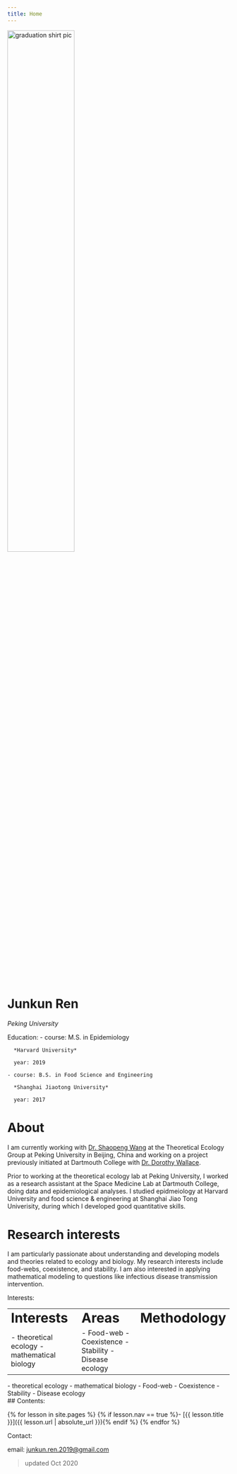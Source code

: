 ```yaml
---
title: Home
---
```


<div> 
    <img src="{{ '/images/graduation shirt picture copy.jpg' | absolute_url }}" alt="graduation shirt pic" style="width:55%;" >
</div>

# Junkun Ren
*Peking University*

Education:
    - course: M.S. in Epidemiology
    
      *Harvard University*

      year: 2019
      
    - course: B.S. in Food Science and Engineering
    
      *Shanghai Jiaotong University*
      
      year: 2017

# About

I am currently working with [Dr. Shaopeng Wang](http://scholar.pku.edu.cn/spwang) at the Theoretical Ecology Group at Peking University in Beijing, China and  working on a project previously initiated at Dartmouth College with [Dr. Dorothy Wallace](https://math.dartmouth.edu/~dwallace/). 

Prior to working at the theoretical ecology lab at Peking University, I worked as a research assistant at the Space Medicine Lab at Dartmouth College, doing data and epidemiological analyses. I studied epidmeiology at Harvard University and food science & engineering at Shanghai Jiao Tong Univerisity, during which I developed good quantitative skills.

# Research interests

I am particularly passionate about understanding and developing models and theories related to ecology and biology. My research interests include food-webs, coexistence, and stability. I am also interested in applying mathematical modeling to questions like infectious disease transmission intervention.

Interests:
<table border="0">
 <tr>
    <td><b style="font-size:30px">Interests</b></td>
    <td><b style="font-size:30px">Areas</b></td>
    <td><b style="font-size:30px">Methodology</b></td>
 </tr>
 <tr>
    <td> 
        - theoretical ecology 
        - mathematical biology
    </td>
    <td>
        - Food-web  
        - Coexistence   
        - Stability 
        - Disease ecology
    </td>
 </tr>
</table>
- theoretical ecology        - mathematical biology
- Food-web  - Coexistence   - Stability - Disease ecology
  
<div class="toc" markdown="1">
## Contents:

{% for lesson in site.pages %}
{% if lesson.nav == true %}- [{{ lesson.title }}]({{ lesson.url | absolute_url }}){% endif %}
{% endfor %}
</div>

Contact:

email: junkun.ren.2019@gmail.com

> updated Oct 2020
